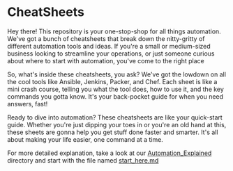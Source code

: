 # CheatSheets
Hey there! This repository is your one-stop-shop for all things automation. We've got a bunch of cheatsheets that break down the nitty-gritty of different automation tools and ideas. If you're a small or medium-sized business looking to streamline your operations, or just someone curious about where to start with automation, you've come to the right place

So, what's inside these cheatsheets, you ask? We've got the lowdown on all the cool tools like Ansible, Jenkins, Packer, and Chef. Each sheet is like a mini crash course, telling you what the tool does, how to use it, and the key commands you gotta know. It's your back-pocket guide for when you need answers, fast!

Ready to dive into automation? These cheatsheets are like your quick-start guide. Whether you're just dipping your toes in or you're an old hand at this, these sheets are gonna help you get stuff done faster and smarter. It's all about making your life easier, one command at a time.

For more detailed explanation, take a look at our [Automation_Explained](./Automation_Explained/) directory and start with the file named [start_here.md](./Automation_Explained/start_here.md)
